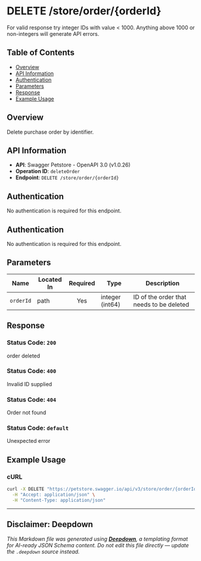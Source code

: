 # DELETE /store/order/{orderId}

For valid response try integer IDs with value &lt; 1000. Anything above 1000 or non-integers will generate API errors.

## Table of Contents

- [Overview](#overview)
- [API Information](#api-information)
- [Authentication](#authentication)
- [Parameters](#parameters)
- [Response](#response)
- [Example Usage](#example-usage)

## Overview

Delete purchase order by identifier.

## API Information

- **API**: Swagger Petstore - OpenAPI 3.0 (v1.0.26)
- **Operation ID**: `deleteOrder`
- **Endpoint**: `DELETE /store/order/{orderId}`

## Authentication

No authentication is required for this endpoint.
## Authentication

No authentication is required for this endpoint.

## Parameters

| Name | Located In | Required | Type | Description |
|------|------------|:--------:|------|-------------|
| `orderId` | path | Yes | integer (int64) | ID of the order that needs to be deleted |

## Response

### Status Code: `200`

order deleted

### Status Code: `400`

Invalid ID supplied

### Status Code: `404`

Order not found

### Status Code: `default`

Unexpected error


## Example Usage

### cURL

```bash
curl -X DELETE "https://petstore.swagger.io/api/v3/store/order/{orderId}true" \
  -H "Accept: application/json" \
  -H "Content-Type: application/json"
```

---

## Disclaimer: Deepdown

_This Markdown file was generated using [**Deepdown**](https://github.com/deepgram/deepdown), a templating format for AI-ready JSON Schema content._
_Do not edit this file directly — update the `.deepdown` source instead._